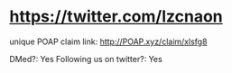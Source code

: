 # https://twitter.com/lzcnaon

unique POAP claim link: 
http://POAP.xyz/claim/xlsfg8

DMed?: Yes
Following us on twitter?: Yes
